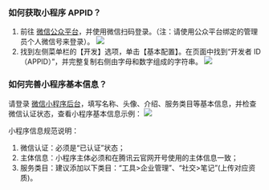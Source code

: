 ### 如何获取小程序 APPID？

1.	前往 [微信公众平台](https://mp.weixin.qq.com/)，并使用微信扫码登录。（注：请使用公众平台绑定的管理员个人微信号来登录）。
![](https://main.qcloudimg.com/raw/37a1d85790e3f7edb3f5312cf00a2b0a.png)
2.	找到左侧菜单栏的【开发】选项，单击【基本配置】。在页面中找到“开发者 ID（APPID）”，并完整复制右侧由字母和数字组成的字符串。
![](https://main.qcloudimg.com/raw/c4504f73b9b9b9d695f4ddc42061014e.png)



### 如何完善小程序基本信息？

请登录 [微信小程序后台](https://mp.weixin.qq.com/)，填写名称、头像、介绍、服务类目等基本信息，并检查微信认证状态，查看小程序基本信息示例：
![](https://main.qcloudimg.com/raw/732356c3a8b7cef0e1f3ac9350fa2ca5.png)

小程序信息规范说明：
1. 微信认证：必须是“已认证”状态；
2. 主体信息：小程序主体必须和在腾讯云官网开号使用的主体信息一致；
3. 服务类目：建议添加以下类目：“工具>企业管理”、“社交>笔记”(上传对应资质)。
